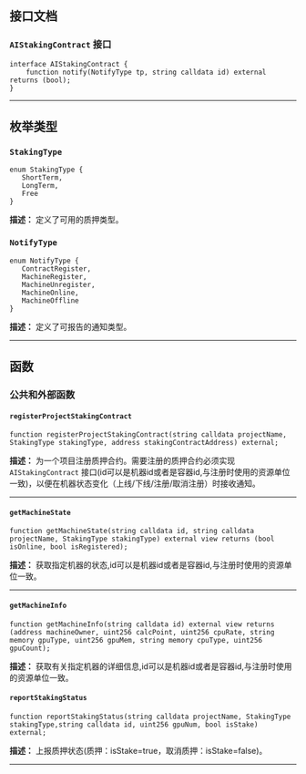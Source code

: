 ## 接口文档

### `AIStakingContract` 接口
```solidity
interface AIStakingContract {
    function notify(NotifyType tp, string calldata id) external returns (bool);
}
```

---

## 枚举类型

### `StakingType`
```solidity
enum StakingType {
   ShortTerm,
   LongTerm,
   Free
}
```
**描述：** 定义了可用的质押类型。

### `NotifyType`
```solidity
enum NotifyType {
   ContractRegister,
   MachineRegister,
   MachineUnregister,
   MachineOnline,
   MachineOffline
}
```
**描述：** 定义了可报告的通知类型。

---

## 函数

### 公共和外部函数

#### `registerProjectStakingContract`
```solidity
function registerProjectStakingContract(string calldata projectName, StakingType stakingType, address stakingContractAddress) external;
```
**描述：** 为一个项目注册质押合约。需要注册的质押合约必须实现 `AIStakingContract` 接口(id可以是机器id或者是容器id,与注册时使用的资源单位一致)，以便在机器状态变化（上线/下线/注册/取消注册）时接收通知。

---

#### `getMachineState`
```solidity
function getMachineState(string calldata id, string calldata projectName, StakingType stakingType) external view returns (bool isOnline, bool isRegistered);
```
**描述：** 获取指定机器的状态,id可以是机器id或者是容器id,与注册时使用的资源单位一致。

---

#### `getMachineInfo`
```solidity
function getMachineInfo(string calldata id) external view returns (address machineOwner, uint256 calcPoint, uint256 cpuRate, string memory gpuType, uint256 gpuMem, string memory cpuType, uint256 gpuCount);
```
**描述：** 获取有关指定机器的详细信息,id可以是机器id或者是容器id,与注册时使用的资源单位一致。

#### `reportStakingStatus`
```solidity
function reportStakingStatus(string calldata projectName, StakingType stakingType,string calldata id, uint256 gpuNum, bool isStake) external;
```
**描述：** 上报质押状态(质押：isStake=true，取消质押：isStake=false)。


---

